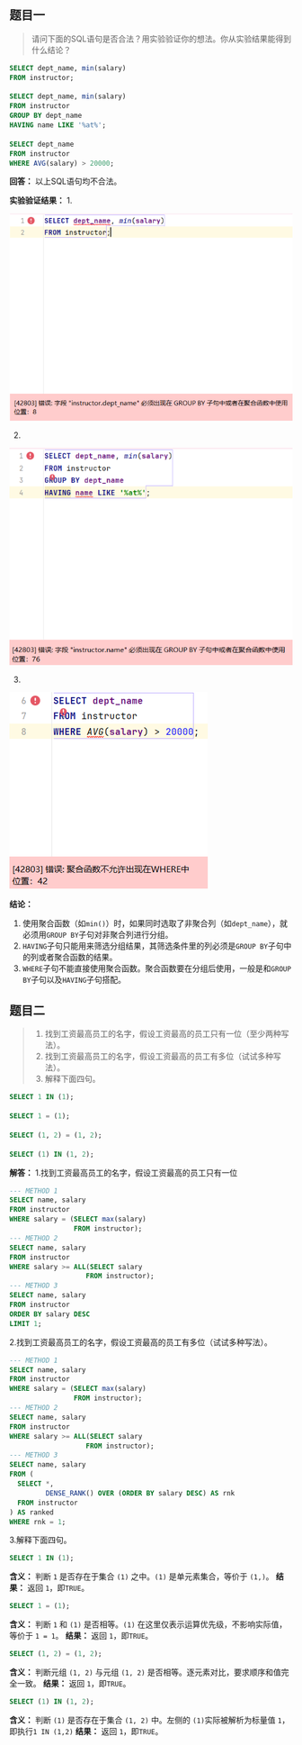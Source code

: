 ## 题目一

>请问下面的SQL语句是否合法？用实验验证你的想法。你从实验结果能得到什么结论？

```sql
SELECT dept_name, min(salary)
FROM instructor;

SELECT dept_name, min(salary)
FROM instructor
GROUP BY dept_name
HAVING name LIKE '%at%';

SELECT dept_name
FROM instructor
WHERE AVG(salary) > 20000;
```

**回答：** 以上SQL语句均不合法。

**实验验证结果：** 
1.

![](attachments/第四次作业-sql/4-img-20250402145446.png)

2.

![](attachments/第四次作业-sql/4-img-20250402145553.png)

3.

![](attachments/第四次作业-sql/4-img-20250402145643.png)

**结论：**

1. 使用聚合函数（如`min()`）时，如果同时选取了非聚合列（如`dept_name`），就必须用`GROUP BY`子句对非聚合列进行分组。
2. `HAVING`子句只能用来筛选分组结果，其筛选条件里的列必须是`GROUP BY`子句中的列或者聚合函数的结果。
3. `WHERE`子句不能直接使用聚合函数。聚合函数要在分组后使用，一般是和`GROUP BY`子句以及`HAVING`子句搭配。

## 题目二
> 1. 找到工资最高员工的名字，假设工资最高的员工只有一位（至少两种写法）。
> 2. 找到工资最高员工的名字，假设工资最高的员工有多位（试试多种写法）。
> 3. 解释下面四句。

```sql
SELECT 1 IN (1);

SELECT 1 = (1);

SELECT (1, 2) = (1, 2);

SELECT (1) IN (1, 2);
```

**解答：**
1.找到工资最高员工的名字，假设工资最高的员工只有一位

```sql
--- METHOD 1  
SELECT name, salary  
FROM instructor  
WHERE salary = (SELECT max(salary)  
                FROM instructor);  
--- METHOD 2  
SELECT name, salary  
FROM instructor  
WHERE salary >= ALL(SELECT salary  
                   FROM instructor);  
--- METHOD 3  
SELECT name, salary  
FROM instructor  
ORDER BY salary DESC  
LIMIT 1;
```

2.找到工资最高员工的名字，假设工资最高的员工有多位（试试多种写法）。

```sql
--- METHOD 1  
SELECT name, salary  
FROM instructor  
WHERE salary = (SELECT max(salary)  
                FROM instructor);  
--- METHOD 2  
SELECT name, salary  
FROM instructor  
WHERE salary >= ALL(SELECT salary  
                   FROM instructor);  
--- METHOD 3  
SELECT name, salary  
FROM (  
  SELECT *,  
         DENSE_RANK() OVER (ORDER BY salary DESC) AS rnk  
  FROM instructor  
) AS ranked  
WHERE rnk = 1;
```

3.解释下面四句。

```sql
SELECT 1 IN (1);
```

**含义：** 判断 `1` 是否存在于集合 `(1)` 之中。`(1)` 是单元素集合，等价于 `(1,)`。
**结果：** 返回 `1`，即`TRUE`。

```sql
SELECT 1 = (1);
```

**含义：** 判断 `1` 和 `(1)` 是否相等。`(1)` 在这里仅表示运算优先级，不影响实际值， 等价于 `1 = 1`。
**结果：** 返回 `1`，即`TRUE`。

```sql
SELECT (1, 2) = (1, 2);
```

**含义：** 判断元组 `(1, 2)` 与元组 `(1, 2)` 是否相等。逐元素对比，要求顺序和值完全一致。
**结果：** 返回 `1`，即`TRUE`。

```sql
SELECT (1) IN (1, 2);
```

**含义：** 判断 `(1)` 是否存在于集合 `(1, 2)` 中。左侧的 `(1)`实际被解析为标量值 `1`，即执行`1 IN (1,2)`
**结果：** 返回 `1`，即`TRUE`。
